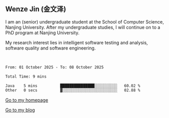 ## Wenze Jin (金文泽)

I am an (senior) undergraduate student at the School of Computer Science, Nanjing University.
After my undergraduate studies, I will continue on to a PhD program at Nanjing University.  

My research interest lies in intelligent software testing and analysis, software quality and software engineering.

<br>  

<!--START_SECTION:waka-->

```txt
From: 01 October 2025 - To: 08 October 2025

Total Time: 9 mins

Java    5 mins          ███████████████░░░░░░░░░░   60.02 %
Other   0 secs          ▓░░░░░░░░░░░░░░░░░░░░░░░░   02.88 %
```

<!--END_SECTION:waka-->

[Go to my homepage](https://wenzejin.github.io)

[Go to my blog](https://wenzejin.notion.site/blogs)
